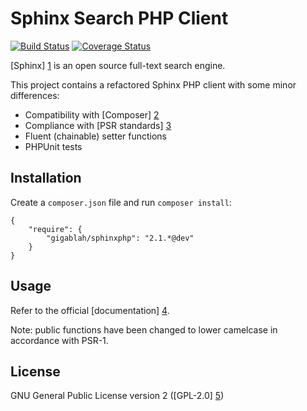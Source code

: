 Sphinx Search PHP Client
========================

[![Build Status](https://travis-ci.org/gigablah/sphinxphp.png?branch=2.1.x)](https://travis-ci.org/gigablah/sphinxphp) [![Coverage Status](https://coveralls.io/repos/gigablah/sphinxphp/badge.png?branch=2.1.x)](https://coveralls.io/r/gigablah/sphinxphp?branch=2.1.x)

[Sphinx] [1] is an open source full-text search engine.

This project contains a refactored Sphinx PHP client with some minor differences:

* Compatibility with [Composer] [2]
* Compliance with [PSR standards] [3]
* Fluent (chainable) setter functions
* PHPUnit tests

Installation
------------

Create a `composer.json` file and run `composer install`:

    {
        "require": {
            "gigablah/sphinxphp": "2.1.*@dev"
        }
    }

Usage
-----

Refer to the official [documentation] [4].

Note: public functions have been changed to lower camelcase in accordance with PSR-1.

License
-------

GNU General Public License version 2 ([GPL-2.0] [5])

[1]: http://sphinxsearch.com/
[2]: http://getcomposer.org/
[3]: https://github.com/php-fig/fig-standards
[4]: http://sphinxsearch.com/docs/
[5]: http://www.gnu.org/licenses/gpl-2.0.html
